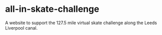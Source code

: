 # all-in-skate-challenge

A website to support the 127.5 mile virtual skate challenge along the Leeds Liverpool canal.
